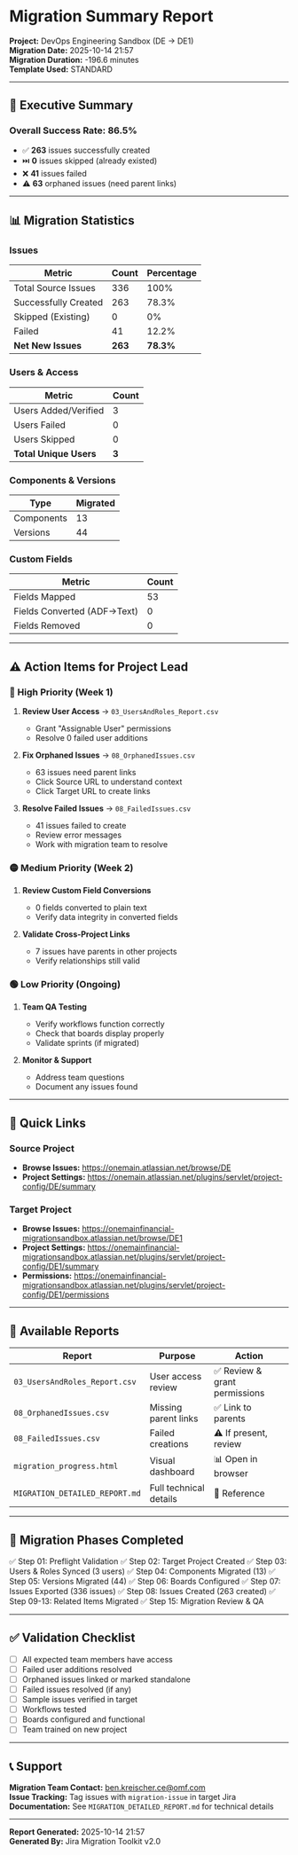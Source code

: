 # Migration Summary Report

**Project:** DevOps Engineering Sandbox (DE → DE1)  
**Migration Date:** 2025-10-14 21:57  
**Migration Duration:** -196.6 minutes  
**Template Used:** STANDARD

---

## 🎯 Executive Summary

### Overall Success Rate: **86.5%**

- ✅ **263** issues successfully created
- ⏭️ **0** issues skipped (already existed)
- ❌ **41** issues failed
- ⚠️ **63** orphaned issues (need parent links)

---

## 📊 Migration Statistics

### Issues
| Metric | Count | Percentage |
|--------|-------|------------|
| Total Source Issues | 336 | 100% |
| Successfully Created | 263 | 78.3% |
| Skipped (Existing) | 0 | 0% |
| Failed | 41 | 12.2% |
| **Net New Issues** | **263** | **78.3%** |

### Users & Access
| Metric | Count |
|--------|-------|
| Users Added/Verified | 3 |
| Users Failed | 0 |
| Users Skipped | 0 |
| **Total Unique Users** | **3** |

### Components & Versions
| Type | Migrated |
|------|----------|
| Components | 13 |
| Versions | 44 |

### Custom Fields
| Metric | Count |
|--------|-------|
| Fields Mapped | 53 |
| Fields Converted (ADF→Text) | 0 |
| Fields Removed | 0 |

---

## ⚠️ Action Items for Project Lead

### 🔴 High Priority (Week 1)
1. **Review User Access** → `03_UsersAndRoles_Report.csv`
   - Grant "Assignable User" permissions
   - Resolve 0 failed user additions

2. **Fix Orphaned Issues** → `08_OrphanedIssues.csv`
   - 63 issues need parent links
   - Click Source URL to understand context
   - Click Target URL to create links

3. **Resolve Failed Issues** → `08_FailedIssues.csv`
   - 41 issues failed to create
   - Review error messages
   - Work with migration team to resolve

### 🟡 Medium Priority (Week 2)
1. **Review Custom Field Conversions**
   - 0 fields converted to plain text
   - Verify data integrity in converted fields

2. **Validate Cross-Project Links**
   - 7 issues have parents in other projects
   - Verify relationships still valid

### 🟢 Low Priority (Ongoing)
1. **Team QA Testing**
   - Verify workflows function correctly
   - Check that boards display properly
   - Validate sprints (if migrated)

2. **Monitor & Support**
   - Address team questions
   - Document any issues found

---

## 🔗 Quick Links

### Source Project
- **Browse Issues:** https://onemain.atlassian.net/browse/DE
- **Project Settings:** https://onemain.atlassian.net/plugins/servlet/project-config/DE/summary

### Target Project
- **Browse Issues:** https://onemainfinancial-migrationsandbox.atlassian.net/browse/DE1
- **Project Settings:** https://onemainfinancial-migrationsandbox.atlassian.net/plugins/servlet/project-config/DE1/summary
- **Permissions:** https://onemainfinancial-migrationsandbox.atlassian.net/plugins/servlet/project-config/DE1/permissions

---

## 📁 Available Reports

| Report | Purpose | Action |
|--------|---------|--------|
| `03_UsersAndRoles_Report.csv` | User access review | ✅ Review & grant permissions |
| `08_OrphanedIssues.csv` | Missing parent links | ✅ Link to parents |
| `08_FailedIssues.csv` | Failed creations | ⚠️ If present, review |
| `migration_progress.html` | Visual dashboard | 📊 Open in browser |
| `MIGRATION_DETAILED_REPORT.md` | Full technical details | 📖 Reference |

---

## 🎯 Migration Phases Completed

✅ Step 01: Preflight Validation
✅ Step 02: Target Project Created
✅ Step 03: Users & Roles Synced (3 users)
✅ Step 04: Components Migrated (13)
✅ Step 05: Versions Migrated (44)
✅ Step 06: Boards Configured
✅ Step 07: Issues Exported (336 issues)
✅ Step 08: Issues Created (263 created)
✅ Step 09-13: Related Items Migrated
✅ Step 15: Migration Review & QA

---

## ✅ Validation Checklist

- [ ] All expected team members have access
- [ ] Failed user additions resolved
- [ ] Orphaned issues linked or marked standalone
- [ ] Failed issues resolved (if any)
- [ ] Sample issues verified in target
- [ ] Workflows tested
- [ ] Boards configured and functional
- [ ] Team trained on new project

---

## 📞 Support

**Migration Team Contact:** ben.kreischer.ce@omf.com  
**Issue Tracking:** Tag issues with `migration-issue` in target Jira  
**Documentation:** See `MIGRATION_DETAILED_REPORT.md` for technical details

---

**Report Generated:** 2025-10-14 21:57  
**Generated By:** Jira Migration Toolkit v2.0


